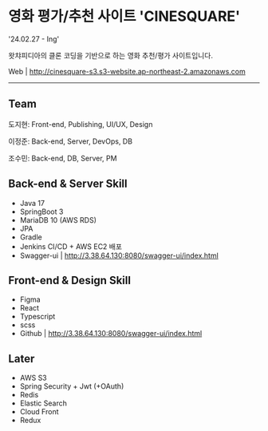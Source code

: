 # 영화 평가/추천 사이트 'CINESQUARE'
'24.02.27 - Ing'

왓챠피디아의 클론 코딩을 기반으로 하는 영화 추천/평가 사이트입니다.

Web | http://cinesquare-s3.s3-website.ap-northeast-2.amazonaws.com

---

## Team
도지현: Front-end, Publishing, UI/UX, Design

이정준: Back-end, Server, DevOps, DB

조수민: Back-end, DB, Server, PM


## Back-end & Server Skill
- Java 17
- SpringBoot 3
- MariaDB 10 (AWS RDS)
- JPA
- Gradle
- Jenkins CI/CD + AWS EC2 배포
- Swagger-ui | http://3.38.64.130:8080/swagger-ui/index.html

## Front-end & Design Skill
- Figma
- React
- Typescript
- scss
- Github | http://3.38.64.130:8080/swagger-ui/index.html


## Later
- AWS S3
- Spring Security + Jwt (+OAuth)
- Redis
- Elastic Search
- Cloud Front
- Redux
